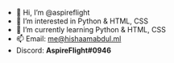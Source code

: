 - 👋 Hi, I’m @aspireflight
- 👀 I’m interested in Python & HTML, CSS
- 🌱 I’m currently learning Python & HTML, CSS
- 📫 Email: me@hishaamabdul.ml
- Discord: **AspireFlight#0946**
<!---
hishaamabdul/hishaamabdul is a ✨ special ✨ repository because its `README.md` (this file) appears on your GitHub profile.
You can click the Preview link to take a look at your changes.
--->
